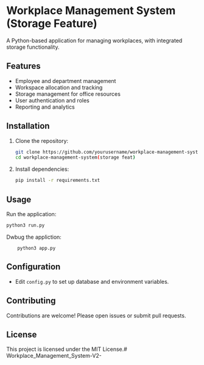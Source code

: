 # Workplace Management System (Storage Feature)

A Python-based application for managing workplaces, with integrated storage functionality.

## Features

- Employee and department management
- Workspace allocation and tracking
- Storage management for office resources
- User authentication and roles
- Reporting and analytics

## Installation

1. Clone the repository:
    ```bash
    git clone https://github.com/yourusername/workplace-management-system.git
    cd workplace-management-system(storage feat)
    ```
2. Install dependencies:
    ```bash
    pip install -r requirements.txt
    ```

## Usage

Run the application:
```bash
python3 run.py
```

Dwbug the appliction:
```
    python3 app.py
```

## Configuration

- Edit `config.py` to set up database and environment variables.

## Contributing

Contributions are welcome! Please open issues or submit pull requests.

## License

This project is licensed under the MIT License.# Workplace_Management_System-V2-
